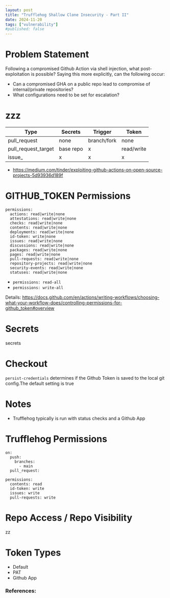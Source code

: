 ```yaml
---
layout: post
title: "Trufflehog Shallow Clone Insecurity - Part II"
date: 2024-11-20
tags: ["vulnerability"]
#published: false
---
```


# Problem Statement

Following a compromised Github Action via shell injection, what post-exploitation is possible? Saying this more explicitly, can the following occur:

* Can a compromised GHA on a public repo lead to compromise of internal/private repositories?
* What configurations need to be set for escalation?

# zzz

| Type | Secrets | Trigger | Token |
|---|---|---|---|
| pull_request | none | branch/fork | none |
| pull_request_target | base repo | x | read/write |
| issue_ | x | x | x |

* https://medium.com/tinder/exploiting-github-actions-on-open-source-projects-5d93936d189f

# GITHUB_TOKEN Permissions

```
permissions:
  actions: read|write|none
  attestations: read|write|none
  checks: read|write|none
  contents: read|write|none
  deployments: read|write|none
  id-token: write|none
  issues: read|write|none
  discussions: read|write|none
  packages: read|write|none
  pages: read|write|none
  pull-requests: read|write|none
  repository-projects: read|write|none
  security-events: read|write|none
  statuses: read|write|none
```

* `permissions: read-all`
* `permissions: write-all`

Details: https://docs.github.com/en/actions/writing-workflows/choosing-what-your-workflow-does/controlling-permissions-for-github_token#overview

# Secrets

secrets

# Checkout

`persist-credentials` determines if the Github Token is saved to the local git config.The default setting is true

# Notes

* Trufflehog typically is run with status checks and a Github App

# Trufflehog Permissions

```
on: 
  push: 
    branches: 
      - main 
  pull_request:
```

```
permissions: 
  contents: read 
  id-token: write 
  issues: write 
  pull-requests: write
```

# Repo Access / Repo Visibility

zz

# Token Types

* Default
* PAT
* Github App

### References:
[^1]: [https://docs.github.com/en/actions/writing-workflows/choosing-what-your-workflow-does/controlling-permissions-for-github_token#defining-access-for-the-github_token-permissions](https://docs.github.com/en/actions/writing-workflows/choosing-what-your-workflow-does/controlling-permissions-for-github_token#defining-access-for-the-github_token-permissions)

[^2]: [https://github.com/actions/checkout?tab=readme-ov-file#checkout-v4](https://github.com/actions/checkout?tab=readme-ov-file#checkout-v4)

[^3]: [https://docs.github.com/en/actions/security-for-github-actions/security-guides/automatic-token-authentication#permissions-for-the-github_token](https://docs.github.com/en/actions/security-for-github-actions/security-guides/automatic-token-authentication#permissions-for-the-github_token)

[^4]: [https://trufflesecurity.com/blog/running-trufflehog-in-a-github-action](https://trufflesecurity.com/blog/running-trufflehog-in-a-github-action)